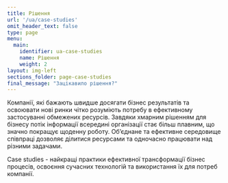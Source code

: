 ```yaml
---
title: Рішення
url: '/ua/case-studies'
omit_header_text: false
type: page
menu:
  main:
    identifier: ua-case-studies
    name: Рішення
    weight: 2
layout: img-left
sections_folder: page-case-studies
final_message: "Зацікавило рішення?"
---
```


Компанії, які бажають швидше досягати бізнес результатів та освоювати нові ринки чітко розуміють потребу в ефективному 
застосуванні обмежених ресурсів. Завдяки хмарним рішенням для бізнесу потік інформації всередині організації стає більш 
плавним, що значно покращує щоденну роботу. Об’єднане та ефективне середовище співпраці дозволяє ділитися ресурсами та 
одночасно працювати над різними задачами.

Case studies - найкращі практики ефективної трансформації бізнес процесів, освоєння сучасних технологій та використання 
їх для потреб компанії.
